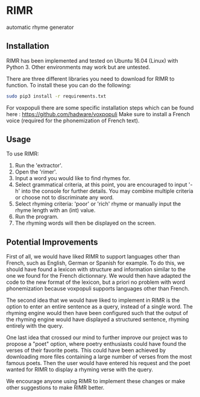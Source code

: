 # RIMR
automatic rhyme generator

## Installation
RIMR has been implemented and tested on Ubuntu 16.04 (Linux) with Python 3. Other environments may work but are untested.

There are three different libraries you need to download for RIMR to function. To install these you can do the following: 
```bash
sudo pip3 install -r requirements.txt
```
For voxpopuli there are some specific installation steps which can be found here : 
https://github.com/hadware/voxpopuli
Make sure to install a French voice (required for the phonemization of French text).

## Usage 
To use RIMR:
1. Run the 'extractor'.
2. Open the 'rimer'.
3. Input a word you would like to find rhymes for.
4. Select grammatical criteria, at this point, you are encouraged to input '-h' into the console for further details. You may combine multiple criteria or choose not to discriminate any word. 
5. Select rhyming criteria: 'poor' or 'rich' rhyme or manually input the rhyme length with an (int) value. 
6. Run the program. 
7. The rhyming words will then be displayed on the screen. 

## Potential Improvements
First of all, we would have liked RIMR to support languages other than French, such as English, German or Spanish for example. To do this, we should have found a lexicon with structure and information similar to the one we found for the French dictionnary. We would then have adapted the code to the new format of the lexicon, but a priori no problem with word phonemization because voxpopuli supports languages other than French.

The second idea that we would have liked to implement in RIMR is the option to enter an entire sentence as a query, instead of a single word. The rhyming engine would then have been configured such that the output of the rhyming engine would have displayed a structured sentence, rhyming entirely with the query.

One last idea that crossed our mind to further improve our project was to propose a "poet" option, where poetry enthusiasts could have found the verses of their favorite poets. This could have been achieved by downloading more files containing a large number of verses from the most famous poets. Then the user would have entered his request and the poet wanted for RIMR to display a rhyming verse with the query.

We encourage anyone using RIMR to implement these changes or make other suggestions to make RIMR better.
